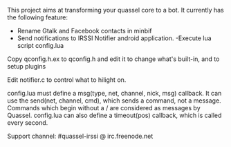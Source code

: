 This project aims at transforming your quassel core to a bot.
It currently has the following feature:

 - Rename Gtalk and Facebook contacts in minbif
 - Send notifications to IRSSI Notifier android application.
  -Execute lua script config.lua

Copy qconfig.h.ex to qconfig.h and edit it to change what's built-in,
and to setup plugins

Edit notifier.c to control what to hilight on.

config.lua must define a msg(type, net, channel, nick, msg) callback.
It can use the send(net, channel, cmd), which sends a command, not a message.
Commands which begin without a / are considered as messages by Quassel.
config.lua can also define a timeout(pos) callback, which is called every second.

Support channel: #quassel-irssi @ irc.freenode.net
